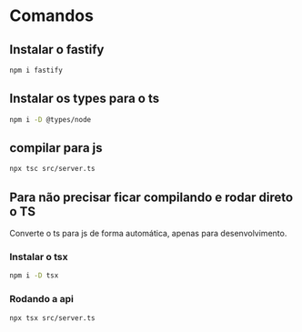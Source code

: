 # Comandos

## Instalar o fastify

```bash
npm i fastify
```

## Instalar os types para o ts

```bash
npm i -D @types/node
```

## compilar para js

```bash
npx tsc src/server.ts
```

## Para não precisar ficar compilando e rodar direto o TS

Converte o ts para js de forma automática, apenas para desenvolvimento.

### Instalar o tsx

```bash
npm i -D tsx
```

### Rodando a api

```bash
npx tsx src/server.ts
```

